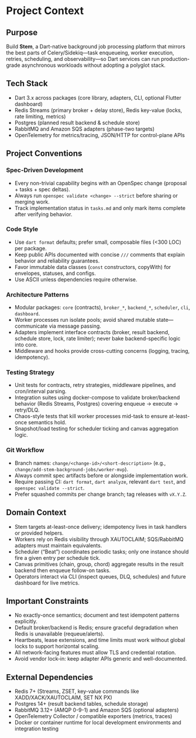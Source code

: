 # Project Context

## Purpose
Build **Stem**, a Dart-native background job processing platform that mirrors the best parts of Celery/Sidekiq—task enqueueing, worker execution, retries, scheduling, and observability—so Dart services can run production-grade asynchronous workloads without adopting a polyglot stack.

## Tech Stack
- Dart 3.x across packages (core library, adapters, CLI, optional Flutter dashboard)
- Redis Streams (primary broker + delay store), Redis key-value (locks, rate limiting, metrics)
- Postgres (planned result backend & schedule store)
- RabbitMQ and Amazon SQS adapters (phase-two targets)
- OpenTelemetry for metrics/tracing, JSON/HTTP for control-plane APIs

## Project Conventions

### Spec-Driven Development
- Every non-trivial capability begins with an OpenSpec change (proposal + tasks + spec deltas).
- Always run `openspec validate <change> --strict` before sharing or merging work.
- Track implementation status in `tasks.md` and only mark items complete after verifying behavior.

### Code Style
- Use `dart format` defaults; prefer small, composable files (<300 LOC) per package.
- Keep public APIs documented with concise `///` comments that explain behavior and reliability guarantees.
- Favor immutable data classes (`const` constructors, copyWith) for envelopes, statuses, and configs.
- Use ASCII unless dependencies require otherwise.

### Architecture Patterns
- Modular packages: `core` (contracts), `broker_*`, `backend_*`, `scheduler`, `cli`, `dashboard`.
- Worker processes run isolate pools; avoid shared mutable state—communicate via message passing.
- Adapters implement interface contracts (broker, result backend, schedule store, lock, rate limiter); never bake backend-specific logic into core.
- Middleware and hooks provide cross-cutting concerns (logging, tracing, idempotency).

### Testing Strategy
- Unit tests for contracts, retry strategies, middleware pipelines, and cron/interval parsing.
- Integration suites using docker-compose to validate broker/backend behavior (Redis Streams, Postgres) covering enqueue → execute → retry/DLQ.
- Chaos-style tests that kill worker processes mid-task to ensure at-least-once semantics hold.
- Snapshot/load testing for scheduler ticking and canvas aggregation logic.

### Git Workflow
- Branch names: `change/<change-id>/<short-description>` (e.g., `change/add-stem-background-jobs/worker-mvp`).
- Always commit spec artifacts before or alongside implementation work.
- Require passing CI: `dart format`, `dart analyze`, relevant `dart test`, and `openspec validate --strict`.
- Prefer squashed commits per change branch; tag releases with `vX.Y.Z`.

## Domain Context
- Stem targets at-least-once delivery; idempotency lives in task handlers or provided helpers.
- Workers rely on Redis visibility through XAUTOCLAIM; SQS/RabbitMQ adapters must maintain equivalents.
- Scheduler (“Beat”) coordinates periodic tasks; only one instance should fire a given entry per schedule tick.
- Canvas primitives (chain, group, chord) aggregate results in the result backend then enqueue follow-on tasks.
- Operators interact via CLI (inspect queues, DLQ, schedules) and future dashboard for live metrics.

## Important Constraints
- No exactly-once semantics; document and test idempotent patterns explicitly.
- Default broker/backend is Redis; ensure graceful degradation when Redis is unavailable (requeue/alerts).
- Heartbeats, lease extensions, and time limits must work without global locks to support horizontal scaling.
- All network-facing features must allow TLS and credential rotation.
- Avoid vendor lock-in: keep adapter APIs generic and well-documented.

## External Dependencies
- Redis 7+ (Streams, ZSET, key-value commands like XADD/XACK/XAUTOCLAIM, SET NX PX)
- Postgres 14+ (result backend tables, schedule storage)
- RabbitMQ 3.12+ (AMQP 0-9-1) and Amazon SQS (optional adapters)
- OpenTelemetry Collector / compatible exporters (metrics, traces)
- Docker or container runtime for local development environments and integration testing
